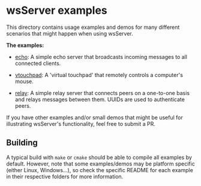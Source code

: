 # wsServer examples
This directory contains usage examples and demos for many different scenarios
that might happen when using wsServer.

**The examples:**

- [echo](echo): A simple echo server that broadcasts incoming messages
to all connected clients.

- [vtouchpad](vtouchpad): A 'virtual touchpad' that remotely controls
a computer's mouse.

- [relay](relay): A simple relay server that connects peers on a one-to-one 
basis and relays messages between them. UUIDs are used to authenticate peers.


If you have other examples and/or small demos that might be useful for
illustrating wsServer's functionality, feel free to submit a PR.

## Building
A typical build with `make` or `cmake` should be able to compile all examples
by default. However, note that some examples/demos may be platform specific
(either Linux, Windows...), so check the specific README for each example in
their respective folders for more information.
